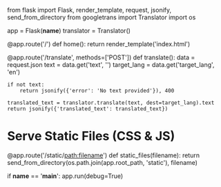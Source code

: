 from flask import Flask, render_template, request, jsonify, send_from_directory
from googletrans import Translator
import os

app = Flask(__name__)
translator = Translator()

@app.route('/')
def home():
    return render_template('index.html')

@app.route('/translate', methods=['POST'])
def translate():
    data = request.json
    text = data.get('text', '')
    target_lang = data.get('target_lang', 'en')

    if not text:
        return jsonify({'error': 'No text provided'}), 400

    translated_text = translator.translate(text, dest=target_lang).text
    return jsonify({'translated_text': translated_text})

# Serve Static Files (CSS & JS)
@app.route('/static/<path:filename>')
def static_files(filename):
    return send_from_directory(os.path.join(app.root_path, 'static'), filename)

if __name__ == '__main__':
    app.run(debug=True)
